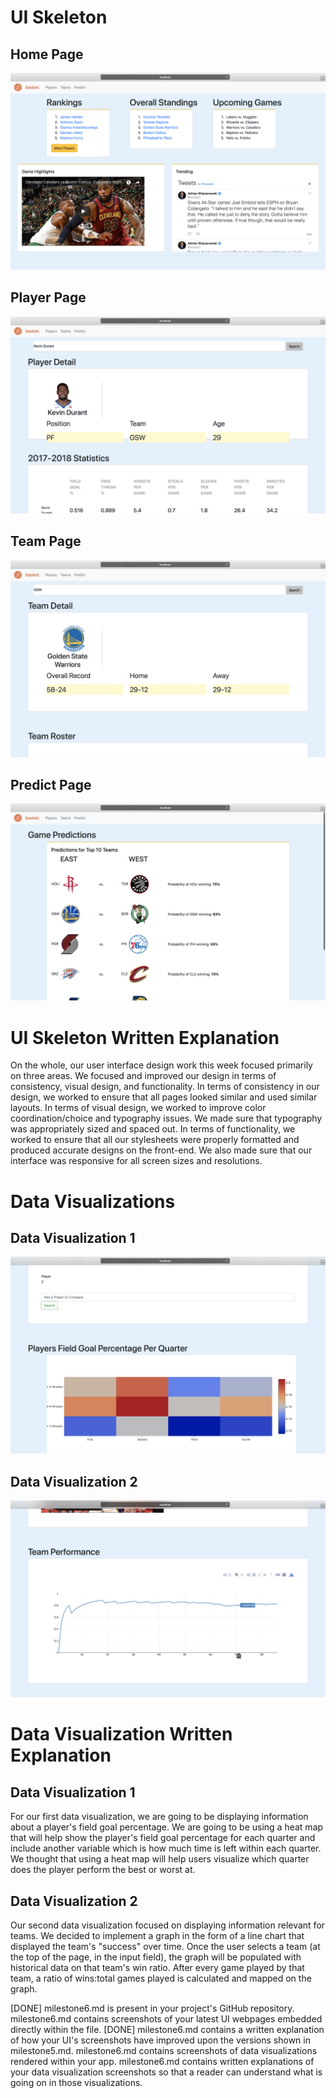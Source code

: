 # UI Skeleton
## Home Page
![Home](/milestones/milestone6/home.png)

## Player Page
![Player](/milestones/milestone6/player.png)

## Team Page
![Team](/milestones/milestone6/team.png)

## Predict Page
![Predict](/milestones/milestone6/predict.png)


# UI Skeleton Written Explanation
On the whole, our user interface design work this week focused primarily on three areas. We focused and improved our design in terms of consistency, visual design, and functionality. In terms of consistency in our design, we worked to ensure that all pages looked similar and used similar layouts. In terms of visual design, we worked to improve color coordination/choice and typography issues. We made sure that typography was appropriately sized and spaced out. In terms of functionality, we worked to ensure that all our stylesheets were properly formatted and produced accurate designs on the front-end. We also made sure that our interface was responsive for all screen sizes and resolutions.


# Data Visualizations
## Data Visualization 1
![Data Visualization 1](/milestones/milestone6/dv1.png)

## Data Visualization 2
![Data Visualization 2](/milestones/milestone6/dv2.png)


# Data Visualization Written Explanation
## Data Visualization 1
For our first data visualization, we are going to be displaying information about a player's field goal percentage. We are going to be using a heat map that will help show the player's field goal percentage for each quarter and include another variable which is how much time is left within each quarter. We thought that using a heat map will help users visualize which quarter does the player perform the best or worst at.

## Data Visualization 2
Our second data visualization focused on displaying information relevant for teams. We decided to implement a graph in the form of a line chart that displayed the team's "success" over time. Once the user selects a team (at the top of the page, in the input field), the graph will be populated with historical data on that team's win ratio. After every game played by that team, a ratio of wins:total games played is calculated and mapped on the graph.


[DONE] milestone6.md is present in your project's GitHub repository.
milestone6.md contains screenshots of your latest UI webpages embedded directly within the file.
[DONE] milestone6.md contains a written explanation of how your UI's screenshots have improved upon the versions shown in milestone5.md.
milestone6.md contains screenshots of data visualizations rendered within your app.
milestone6.md contains written explanations of your data visualization screenshots so that a reader can understand what is going on in those visualizations.
